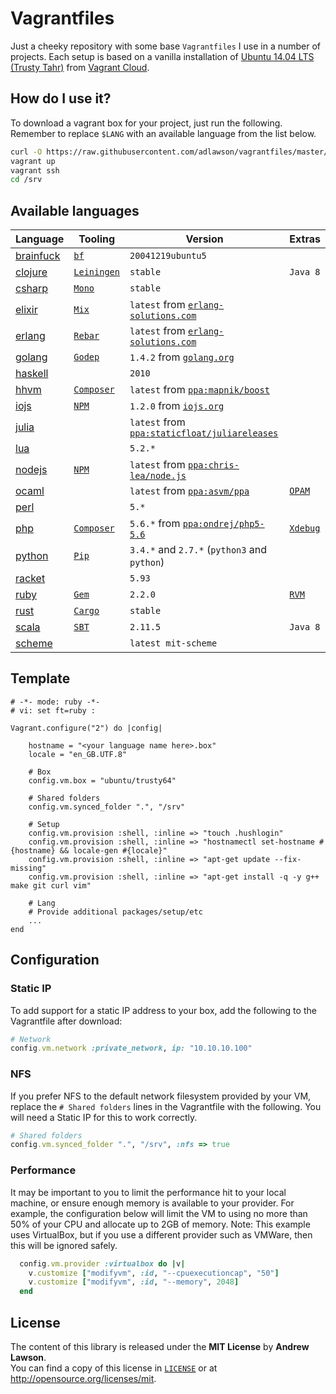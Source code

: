 # Vagrantfiles

Just a cheeky repository with some base `Vagrantfiles` I use in a number of
projects. Each setup is based on a vanilla installation of
[Ubuntu 14.04 LTS (Trusty Tahr)][ubuntu] from [Vagrant Cloud][boxes].

## How do I use it?
To download a vagrant box for your project, just run the following. Remember to
replace `$LANG` with an available language from the list below.
```bash
curl -O https://raw.githubusercontent.com/adlawson/vagrantfiles/master/$LANG/Vagrantfile
vagrant up
vagrant ssh
cd /srv
```

## Available languages
| Language                   | Tooling                  | Version                                                     | Extras             |
| -------------------------- | ------------------------ | ----------------------------------------------------------- | ------------------ |
| [brainfuck][raw-brainfuck] | [`bf`][bf]               | `20041219ubuntu5`                                           |                    |
| [clojure][raw-clojure]     | [`Leiningen`][leiningen] | `stable`                                                    | `Java 8`           |
| [csharp][raw-csharp]       | [`Mono`][mono]           | `stable`                                                    |                    |
| [elixir][raw-elixir]       | [`Mix`][mix]             | `latest` from [`erlang-solutions.com`][src-erlang]          |                    |
| [erlang][raw-erlang]       | [`Rebar`][rebar]         | `latest` from [`erlang-solutions.com`][src-erlang]          |                    |
| [golang][raw-golang]       | [`Godep`][godep]         | `1.4.2` from [`golang.org`][src-golang]                     |                    |
| [haskell][raw-haskell]     |                          | `2010`                                                      |                    |
| [hhvm][raw-hhvm]           | [`Composer`][composer]   | `latest` from [`ppa:mapnik/boost`][ppa-hhvm]                |                    |
| [iojs][raw-iojs]           | [`NPM`][npm]             | `1.2.0` from [`iojs.org`][src-iojs]                         |                    |
| [julia][raw-julia]         |                          | `latest` from [`ppa:staticfloat/juliareleases`][ppa-julia]  |                    |
| [lua][raw-lua]             |                          | `5.2.*`                                                     |                    |
| [nodejs][raw-nodejs]       | [`NPM`][npm]             | `latest` from [`ppa:chris-lea/node.js`][ppa-nodejs]         |                    |
| [ocaml][raw-ocaml]         |                          | `latest` from [`ppa:asvm/ppa`][ppa-ocaml]                   | [`OPAM`][opam]     |
| [perl][raw-perl]           |                          | `5.*`                                                       |                    |
| [php][raw-php]             | [`Composer`][composer]   | `5.6.*` from [`ppa:ondrej/php5-5.6`][ppa-php]               | [`Xdebug`][xdebug] |
| [python][raw-python]       | [`Pip`][pip]             | `3.4.*` and `2.7.*` (`python3` and `python`)                |                    |
| [racket][raw-racket]       |                          | `5.93`                                                      |                    |
| [ruby][raw-ruby]           | [`Gem`][gem]             | `2.2.0`                                                     | [`RVM`][rvm]       |
| [rust][raw-rust]           | [`Cargo`][cargo]         | `stable`                                                    |                    |
| [scala][raw-scala]         | [`SBT`][sbt]             | `2.11.5`                                                    | `Java 8`           |
| [scheme][raw-scheme]       |                          | `latest mit-scheme`                                         |                    |


## Template
```
# -*- mode: ruby -*-
# vi: set ft=ruby :

Vagrant.configure("2") do |config|

    hostname = "<your language name here>.box"
    locale = "en_GB.UTF.8"

    # Box
    config.vm.box = "ubuntu/trusty64"

    # Shared folders
    config.vm.synced_folder ".", "/srv"

    # Setup
    config.vm.provision :shell, :inline => "touch .hushlogin"
    config.vm.provision :shell, :inline => "hostnamectl set-hostname #{hostname} && locale-gen #{locale}"
    config.vm.provision :shell, :inline => "apt-get update --fix-missing"
    config.vm.provision :shell, :inline => "apt-get install -q -y g++ make git curl vim"

    # Lang
    # Provide additional packages/setup/etc
    ...
end
```

## Configuration

### Static IP
To add support for a static IP address to your box, add the following to the
Vagrantfile after download:
```ruby
# Network
config.vm.network :private_network, ip: "10.10.10.100"
```

### NFS
If you prefer NFS to the default network filesystem provided by your VM, replace
the `# Shared folders` lines in the Vagrantfile with the following. You will
need a Static IP for this to work correctly.
```ruby
# Shared folders
config.vm.synced_folder ".", "/srv", :nfs => true
```

### Performance
It may be important to you to limit the performance hit to your local machine,
or ensure enough memory is available to your provider. For example, the
configuration below will limit the VM to using no more than 50% of your CPU and
allocate up to 2GB of memory. Note: This example uses VirtualBox, but if you use
a different provider such as VMWare, then this will be ignored safely.
```ruby
  config.vm.provider :virtualbox do |v|
    v.customize ["modifyvm", :id, "--cpuexecutioncap", "50"]
    v.customize ["modifyvm", :id, "--memory", 2048]
  end
```

## License
The content of this library is released under the **MIT License** by
**Andrew Lawson**.<br/> You can find a copy of this license in
[`LICENSE`][license] or at http://opensource.org/licenses/mit.

[boxes]:       https://vagrantcloud.com
[license]:     LICENSE
[ubuntu]:      http://www.ubuntu.com/server
[vagrant]:     https://vagrantup.com

[ppa-hhvm]:    https://github.com/facebook/hhvm/wiki/Prebuilt-Packages-on-Ubuntu-12.04
[ppa-julia]:   https://launchpad.net/~staticfloat/+archive/juliareleases
[ppa-nodejs]:  https://launchpad.net/~chris-lea/+archive/node.js
[ppa-ocaml]:   https://launchpad.net/~avsm/+archive/ubuntu/ppa
[ppa-php]:     https://launchpad.net/~ondrej/+archive/php5-5.6
[src-erlang]:  https://www.erlang-solutions.com/downloads/download-erlang-otp
[src-golang]:  https://golang.org/dl/
[src-iojs]:    https://iojs.org/dist

[bf]:          http://pkqs.net/~sbeyer/#bf
[cargo]:       http://crates.io
[composer]:    https://getcomposer.org
[gem]:         https://rubygems.org
[godep]:       https://github.com/tools/godep
[leiningen]:   https://github.com/technomancy/leiningen
[mix]:         http://elixir-lang.org/getting_started/mix_otp/1.html
[mono]:        http://www.mono-project.com/
[npm]:         https://www.npmjs.org
[opam]:        https://opam.ocaml.org
[pip]:         http://pip.readthedocs.org/en/latest
[rebar]:       https://github.com/rebar/rebar
[rvm]:         https://rvm.io
[sbt]:         http://www.scala-sbt.org
[xdebug]:      http://xdebug.org/

[raw-brainfuck]: https://raw.githubusercontent.com/adlawson/vagrantfiles/master/brainfuck/Vagrantfile
[raw-clojure]:   https://raw.githubusercontent.com/adlawson/vagrantfiles/master/clojure/Vagrantfile
[raw-csharp]:    https://raw.githubusercontent.com/adlawson/vagrantfiles/master/csharp/Vagrantfile
[raw-elixir]:    https://raw.githubusercontent.com/adlawson/vagrantfiles/master/elixir/Vagrantfile
[raw-erlang]:    https://raw.githubusercontent.com/adlawson/vagrantfiles/master/erlang/Vagrantfile
[raw-golang]:    https://raw.githubusercontent.com/adlawson/vagrantfiles/master/golang/Vagrantfile
[raw-haskell]:   https://raw.githubusercontent.com/adlawson/vagrantfiles/master/haskell/Vagrantfile
[raw-hhvm]:      https://raw.githubusercontent.com/adlawson/vagrantfiles/master/hhvm/Vagrantfile
[raw-iojs]:      https://raw.githubusercontent.com/adlawson/vagrantfiles/master/iojs/Vagrantfile
[raw-julia]:     https://raw.githubusercontent.com/adlawson/vagrantfiles/master/julia/Vagrantfile
[raw-lua]:       https://raw.githubusercontent.com/adlawson/vagrantfiles/master/lua/Vagrantfile
[raw-nodejs]:    https://raw.githubusercontent.com/adlawson/vagrantfiles/master/nodejs/Vagrantfile
[raw-ocaml]:     https://raw.githubusercontent.com/adlawson/vagrantfiles/master/ocaml/Vagrantfile
[raw-perl]:      https://raw.githubusercontent.com/adlawson/vagrantfiles/master/perl/Vagrantfile
[raw-php]:       https://raw.githubusercontent.com/adlawson/vagrantfiles/master/php/Vagrantfile
[raw-python]:    https://raw.githubusercontent.com/adlawson/vagrantfiles/master/python/Vagrantfile
[raw-racket]:    https://raw.githubusercontent.com/adlawson/vagrantfiles/master/racket/Vagrantfile
[raw-ruby]:      https://raw.githubusercontent.com/adlawson/vagrantfiles/master/ruby/Vagrantfile
[raw-rust]:      https://raw.githubusercontent.com/adlawson/vagrantfiles/master/rust/Vagrantfile
[raw-scala]:     https://raw.githubusercontent.com/adlawson/vagrantfiles/master/scala/Vagrantfile
[raw-scheme]:    https://raw.githubusercontent.com/adlawson/vagrantfiles/master/scheme/Vagrantfile
